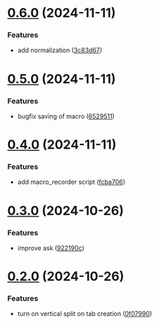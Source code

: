 # [0.6.0](https://github.com/Jurkyy/util/compare/v0.5.0...v0.6.0) (2024-11-11)


### Features

* add normalization ([3c83d67](https://github.com/Jurkyy/util/commit/3c83d67f68af2a79dfd700590c25faecb980d0ff))



# [0.5.0](https://github.com/Jurkyy/util/compare/v0.4.0...v0.5.0) (2024-11-11)


### Features

* bugfix saving of macro ([6529511](https://github.com/Jurkyy/util/commit/6529511f595a5ab594e7995674426335dc4651b9))



# [0.4.0](https://github.com/Jurkyy/util/compare/v0.3.0...v0.4.0) (2024-11-11)


### Features

* add macro_recorder script ([fcba706](https://github.com/Jurkyy/util/commit/fcba706dcaaec1dbc5d168370a437ba3ba075e42))



# [0.3.0](https://github.com/Jurkyy/util/compare/v0.2.0...v0.3.0) (2024-10-26)


### Features

* improve ask ([922190c](https://github.com/Jurkyy/util/commit/922190c70c8b8584d4029d5b6bb27f1d064e1d42))



# [0.2.0](https://github.com/Jurkyy/util/compare/v0.1.0...v0.2.0) (2024-10-26)


### Features

* turn on vertical split on tab creation ([0f07990](https://github.com/Jurkyy/util/commit/0f07990366c1fd9d9a38e17ac2ea9c926117640c))



